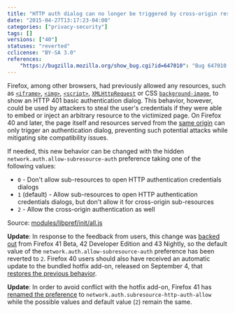 ```yaml
---
title: "HTTP auth dialog can no longer be triggered by cross-origin resources"
date: "2015-04-27T13:17:23-04:00"
categories: ["privacy-security"]
tags: []
versions: ["40"]
statuses: "reverted"
cclicense: "BY-SA 3.0"
references:
    "https://bugzilla.mozilla.org/show_bug.cgi?id=647010": "Bug 647010 - Only present HTTP authentication dialogs if it is the top-level document initiating the auth"
---
```

Firefox, among other browsers, had previously allowed any resources, such as [`<iframe>`](https://developer.mozilla.org/en-US/docs/Web/HTML/Element/iframe), [`<img>`](https://developer.mozilla.org/en-US/docs/Web/HTML/Element/img), [`<script>`](https://developer.mozilla.org/en-US/docs/Web/HTML/Element/script), [`XMLHttpRequest`](https://developer.mozilla.org/en-US/docs/Web/API/XMLHttpRequest) or CSS [`background-image`](https://developer.mozilla.org/en-US/docs/Web/CSS/background-image), to show an HTTP 401 basic authentication dialog. This behavior, however, could be used by attackers to steal the user's credentials if they were able to embed or inject an arbitrary resource to the victimized page. On Firefox 40 and later, the page itself and resources served from the [same origin](https://developer.mozilla.org/en-US/docs/Web/Security/Same-origin_policy) can only trigger an authentication dialog, preventing such potential attacks while mitigating site compatibility issues.

If needed, this new behavior can be changed with the hidden `network.auth.allow-subresource-auth` preference taking one of the following values:

* `0` - Don't allow sub-resources to open HTTP authentication credentials dialogs
* `1` (default) - Allow sub-resources to open HTTP authentication credentials dialogs, but don't allow it for cross-origin sub-resources
* `2` - Allow the cross-origin authentication as well

Source: [modules/libpref/init/all.js](https://dxr.mozilla.org/mozilla-central/source/modules/libpref/init/all.js)

**Update**: In response to the feedback from users, this change was [backed out](https://bugzilla.mozilla.org/show_bug.cgi?id=1197944) from Firefox 41 Beta, 42 Developer Edition and 43 Nightly, so the default value of the `network.auth.allow-subresource-auth` preference has been reverted to `2`. Firefox 40 users should also have received an automatic update to the bundled hotfix add-on, released on <time datetime="2015-09-04">September 4</time>, that [restores the previous behavior](https://bugzilla.mozilla.org/show_bug.cgi?id=1201065).

**Update**: In order to avoid conflict with the hotfix add-on, Firefox 41 has [renamed the preference](https://bugzilla.mozilla.org/show_bug.cgi?id=1202421) to `network.auth.subresource-http-auth-allow` while the possible values and default value (`2`) remain the same.
